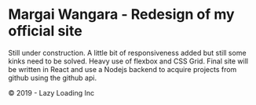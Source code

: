 # Margai Wangara - Redesign of my official site
Still under construction. A little bit of responsiveness added but still some kinks need to be solved. Heavy use of flexbox and CSS Grid. Final site will be written in React and use a Nodejs backend to acquire projects from github using the github api.

&copy; 2019 - Lazy Loading Inc